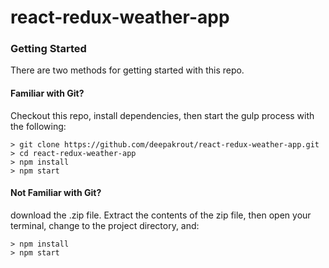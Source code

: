 # react-redux-weather-app

### Getting Started

There are two methods for getting started with this repo.

#### Familiar with Git?
Checkout this repo, install dependencies, then start the gulp process with the following:

```
> git clone https://github.com/deepakrout/react-redux-weather-app.git
> cd react-redux-weather-app
> npm install
> npm start
```

#### Not Familiar with Git?
 download the .zip file.  Extract the contents of the zip file, then open your terminal, change to the project directory, and:

```
> npm install
> npm start
```
